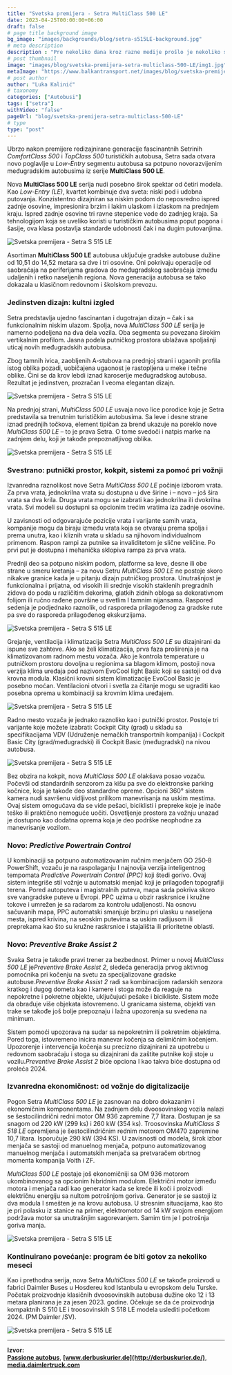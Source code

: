 ```yaml
---
title: "Svetska premijera - Setra MultiClass 500 LE"
date: 2023-04-25T00:00:00+06:00
draft: false
# page title background image
bg_image: "images/backgrounds/blog/setra-s515LE-background.jpg"
# meta description
description : "Pre nekoliko dana kroz razne medije prošlo je nekoliko slika prototipa koji je razvijao Daimler. Tajna je konačno otkrivena, predstavljena je nova Setra S 515 LE."
# post thumbnail
image: "images/blog/svetska-premijera-setra-multiclass-500-LE/img1.jpg"
metaImage: "https://www.balkantransport.net/images/blog/svetska-premijera-setra-multiclass-500-LE/img1.jpg"
# post author
author: "Luka Kalinić"
# taxonomy
categories: ["Autobusi"]
tags: ["setra"]
withVideo: "false"
pageUrl: "blog/svetska-premijera-setra-multiclass-500-LE"
# type
type: "post"
---
```


Ubrzo nakon premijere redizajnirane generacije fascinantnih Setrinih *ComfortClass 500* i *TopClass 500* turističkih autobusa, Setra sada otvara novo poglavlje u *Low-Entry* segmentu autobusa sa potpuno novorazvijenim međugradskim autobusima iz serije ****MultiClass 500 LE****.

Nova **MultiClass 500 LE** serija nudi posebno širok spektar od četiri modela. Kao *Low-Entry (LE)*, kvartet kombinuje dva sveta: niski pod i udobna putovanja. Konzistentno dizajniran sa niskim podom do neposredno ispred zadnje osovine, impresionira brzim i lakim ulaskom i izlaskom na prednjem kraju. Ispred zadnje osovine tri ravne stepenice vode do zadnjeg kraja. Sa tehnologijom koja se uveliko koristi u turističkim autobusima poput pogona i šasije, ova klasa postavlja standarde udobnosti čak i na dugim putovanjima.

![Svetska premijera - Setra S 515 LE](/images/blog/svetska-premijera-setra-multiclass-500-LE/img9.jpg "Svetska premijera - Setra S 515 LE")

Asortiman **MultiClass 500 LE** autobusa uključuje gradske autobuse dužine od 10,51 do 14,52 metara sa dve i tri osovine. Oni pokrivaju operacije od saobraćaja na periferijama gradova do međugradskog saobraćaja između udaljenih i retko naseljenih regiona. Nova generacija autobusa se tako dokazala u klasičnom redovnom i školskom prevozu.

### Jedinstven dizajn: kultni izgled

Setra predstavlja ujedno fascinantan i dugotrajan dizajn – čak i sa funkcionalnim niskim ulazom. Spolja, nova *MultiClass 500 LE* serija je namerno podeljena na dva dela vozila. Oba segmenta su povezana širokim vertikalnim profilom. Jasna podela putničkog prostora ublažava spoljašnji uticaj novih međugradskih autobusa.

Zbog tamnih ivica, zaobljenih A-stubova na prednjoj strani i ugaonih profila istog oblika pozadi, uobičajena ugaonost je rastopljena u meke i tečne oblike. Čini se da krov lebdi iznad karoserije međugradskog autobusa. Rezultat je jedinstven, prozračan I veoma elegantan dizajn.

![Svetska premijera - Setra S 515 LE](/images/blog/svetska-premijera-setra-multiclass-500-LE/img2.jpg "Svetska premijera - Setra S 515 LE")

Na prednjoj strani, *MultiClass 500 LE* usvaja novo lice porodice koje je Setra predstavila sa trenutnim turističkim autobusima. Sa leve i desne strane iznad prednjih točkova, element tipičan za brend ukazuje na poreklo nove *MultiClass 500 LE* – to je prava Setra. O tome svedoči i natpis marke na zadnjem delu, koji je takođe prepoznatljivog oblika.

![Svetska premijera - Setra S 515 LE](/images/blog/svetska-premijera-setra-multiclass-500-LE/img3.jpg "Svetska premijera - Setra S 515 LE")

### Svestrano: putnički prostor, kokpit, sistemi za pomoć pri vožnji

Izvanredna raznolikost nove Setra *MultiClass 500 LE* počinje izborom vrata. Za prva vrata, jednokrilna vrata su dostupna u dve širine i – novo – još šira vrata sa dva krila. Druga vrata mogu se izabrati kao jednokrilna ili dvokrilna vrata. Svi modeli su dostupni sa opcionim trećim vratima iza zadnje osovine.

U zavisnosti od odgovarajuće pozicije vrata i varijante samih vrata, kompanije mogu da biraju između vrata koja se otvaraju prema spolja i prema unutra, kao i kliznih vrata u skladu sa njihovom individualnom primenom. Raspon rampi za putnike sa invaliditetom je slične veličine. Po prvi put je dostupna i mehanička sklopiva rampa za prva vrata.

Prednji deo sa potpuno niskim podom, platforme sa leve, desne ili obe strane u smeru kretanja – za novu Setru *MultiClass 500 LE* ne postoje skoro nikakve granice kada je u pitanju dizajn putničkog prostora. Unutrašnjost je funkcionalna i prijatna, od visokih ili srednje visokih staklenih pregradnih zidova do poda u različitim dekorima, glatkih zidnih obloga sa dekorativnom folijom ili ručno rađene površine u svetlim I tamnim nijansama. Raspored sedenja je podjednako raznolik, od rasporeda prilagođenog za gradske rute pa sve do rasporeda prilagođenog ekskurzijama.

![Svetska premijera - Setra S 515 LE](/images/blog/svetska-premijera-setra-multiclass-500-LE/img4.jpg "Svetska premijera - Setra S 515 LE")

Grejanje, ventilacija i klimatizacija Setra *MultiClass 500 LE* su dizajnirani da ispune sve zahteve. Ako se želi klimatizacija, prva faza proširenja je na klimatizovanom radnom mestu vozača. Ako je kontrola temperature u putničkom prostoru dovoljna u regionima sa blagom klimom, postoji nova verzija klima uređaja pod nazivom EvoCool light Basic koji se sastoji od dva krovna modula. Klasični krovni sistem klimatizacije EvoCool Basic je posebno moćan. Ventilacioni otvori i svetla za čitanje mogu se ugraditi kao posebna oprema u kombinaciji sa krovnim klima uređajem.

![Svetska premijera - Setra S 515 LE](/images/blog/svetska-premijera-setra-multiclass-500-LE/img5.jpg "Svetska premijera - Setra S 515 LE")

Radno mesto vozača je jednako raznoliko kao i putnički prostor. Postoje tri varijante koje možete izabrati: Cockpit City (grad) u skladu sa specifikacijama VDV (Udruženje nemačkih transportnih kompanija) i Cockpit Basic City (grad/međugradski) ili Cockpit Basic (međugradski) na nivou autobusa.

![Svetska premijera - Setra S 515 LE](/images/blog/svetska-premijera-setra-multiclass-500-LE/img6.jpg "Svetska premijera - Setra S 515 LE")

Bez obzira na kokpit, nova *MultiClass 500 LE* olakšava posao vozaču. Počevši od standardnih senzorom za kišu pa sve do elektronske parking kočnice, koja je takođe deo standardne opreme. Opcioni 360° sistem kamera nudi savršenu vidljivost prilikom manevrisanja na uskim mestima. Ovaj sistem omogućava da se vide pešaci, biciklisti i prepreke koje je inače teško ili praktično nemoguće uočiti. Osvetljenje prostora za vožnju unazad je dostupno kao dodatna oprema koja je deo podrške neophodne za manevrisanje vozilom.

### Novo: *Predictive Powertrain Control*

U kombinaciji sa potpuno automatizovanim ručnim menjačem GO 250‑8 PowerShift, vozaču je na raspolaganju I najnovija verzija inteligentnog tempomata *Predictive Powertrain Control (PPC)* koji štedi gorivo. Ovaj sistem integriše stil vožnje u automatski menjač koji je prilagođen topografiji terena. Pored autoputeva i magistralnih puteva, mapa sada pokriva skoro sve vangradske puteve u Evropi. PPC uzima u obzir raskrsnice i kružne tokove i umrežen je sa radarom za kontrolu udaljenosti. Na osnovu sačuvanih mapa, PPC automatski smanjuje brzinu pri ulasku u naseljena mesta, ispred krivina, na seoskim putevima sa uskim radijusom ili preprekama kao što su kružne raskrsnice i stajališta ili prioritetne oblasti.

### Novo: *Preventive Brake Assist 2*

Svaka Setra je takođe pravi trener za bezbednost. Primer u novoj *MultiClass 500 LE* je*Preventive Brake Assist 2*, sledeća generacija prvog aktivnog pomoćnika pri kočenju na svetu za specijalizovane gradske autobuse.*Preventive Brake Assist 2* radi sa kombinacijom radarskih senzora kratkog i dugog dometa kao i kamere i stoga može da reaguje na nepokretne i pokretne objekte, uključujući pešake i bicikliste. Sistem može da obrađuje više objekata istovremeno. U granicama sistema, objekti van trake se takođe još bolje prepoznaju i lažna upozorenja su svedena na minimum.

Sistem pomoći upozorava na sudar sa nepokretnim ili pokretnim objektima. Pored toga, istovremeno inicira manevar kočenja sa delimičnim kočenjem. Upozorenje i intervencija kočenja su precizno dizajnirani za upotrebu u redovnom saobraćaju i stoga su dizajnirani da zaštite putnike koji stoje u vozilu.*Preventive Brake Assist 2* biće opciona I kao takva biće dostupna od proleća 2024.

### Izvanredna ekonomičnost: od vožnje do digitalizacije

Pogon Setra *MultiClass 500 LE* je zasnovan na dobro dokazanim i ekonomičnim komponentama. Na zadnjem delu dvoosovinskog vozila nalazi se šestocilindrični redni motor OM 936 zapremine 7,7 litara. Dostupan je sa snagom od 220 kW (299 ks) i 260 kW (354 ks). Troosovinska *MultiClass S 518 LE* opremljena je šestocilindričnim rednim motorom OM470 zapremine 10,7 litara. Isporučuje 290 kW (394 KS). U zavisnosti od modela, širok izbor menjača se sastoji od manuelnog menjača, potpuno automatizovanog manuelnog menjača i automatskih menjača sa pretvaračem obrtnog momenta kompanija Voith i ZF.

*MultiClass 500 LE* postaje još ekonomičniji sa OM 936 motorom ukombinovanog sa opcionim hibridnim modulom. Električni motor između motora i menjača radi kao generator kada se kreće ili koči i proizvodi električnu energiju sa nultom potrošnjom goriva. Generator je se sastoji iz dva modula I smešten je na krovu autobusa. U stresnim situacijama, kao što je pri polasku iz stanice na primer, elektromotor od 14 kW svojom energijom podržava motor sa unutrašnjim sagorevanjem. Samim tim je I potrošnja goriva manja.

![Svetska premijera - Setra S 515 LE](/images/blog/svetska-premijera-setra-multiclass-500-LE/img8.jpg "Svetska premijera - Setra S 515 LE")

### Kontinuirano povećanje: program će biti gotov za nekoliko meseci

Kao i prethodna serija, nova Setra *MultiClass 500 LE* se takođe proizvodi u fabrici Daimler Buses u Hosdereu kod Istanbula u evropskom delu Turske. Početak proizvodnje klasičnih dvoosovinskih autobusa dužine oko 12 i 13 metara planirana je za jesen 2023. godine. Očekuje se da će proizvodnja kompaktnih S 510 LE i troosovinskih S 518 LE modela uslediti početkom 2024. (PM Daimler /SV).

![Svetska premijera - Setra S 515 LE](/images/blog/svetska-premijera-setra-multiclass-500-LE/img7.jpg "Svetska premijera - Setra S 515 LE")

---

**Izvor:**\
**[Passione autobus](https://www.facebook.com/marcodecicco82?mibextid=LQQJ4d)**, 
**[www.derbuskurier.de](http://derbuskurier.de/)**, 
**[media.daimlertruck.com](https://media.daimlertruck.com)**